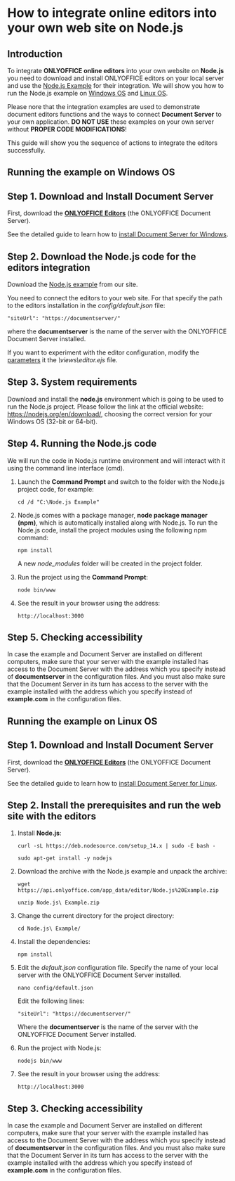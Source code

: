 # How to integrate online editors into your own web site on Node.js

## Introduction

To integrate **ONLYOFFICE online editors** into your own website on **Node.js** you need to download and install ONLYOFFICE editors on your local server and use the [Node.js Example](https://api.onlyoffice.com/editors/demopreview) for their integration. We will show you how to run the Node.js example on [Windows OS](#running-the-example-on-windows-os) and [Linux OS](#running-the-example-on-linux-os).

Please nore that the integration examples are used to demonstrate document editors functions and the ways to connect **Document Server** to your own application. **DO NOT USE** these examples on your own server without **PROPER CODE MODIFICATIONS**!

This guide will show you the sequence of actions to integrate the editors successfully.

## Running the example on Windows OS

## Step 1. Download and Install Document Server

First, download the [**ONLYOFFICE Editors**](https://api.onlyoffice.com/editors/demopreview) (the ONLYOFFICE Document Server).

See the detailed guide to learn how to [install Document Server for Windows](https://helpcenter.onlyoffice.com/installation/docs-developer-install-windows.aspx?from=api_nodejs_example).

## Step 2. Download the Node.js code for the editors integration

Download the [Node.js example](https://api.onlyoffice.com/editors/demopreview) from our site.

You need to connect the editors to your web site. For that specify the path to the editors installation in the *config/default.json* file:

```
"siteUrl": "https://documentserver/"
```

where the **documentserver** is the name of the server with the ONLYOFFICE Document Server installed.

If you want to experiment with the editor configuration, modify the [parameters](https://api.onlyoffice.com/editors/advanced) it the *\views\editor.ejs* file.

## Step 3. System requirements

Download and install the **node.js** environment which is going to be used to run the Node.js project. Please follow the link at the official website: https://nodejs.org/en/download/, choosing the correct version for your Windows OS (32-bit or 64-bit).

## Step 4. Running the Node.js code

We will run the code in Node.js runtime environment and will interact with it using the command line interface (cmd).

1. Launch the **Command Prompt** and switch to the folder with the Node.js project code, for example:

    ```
    cd /d "C:\Node.js Example"
    ```

2. Node.js comes with a package manager, **node package manager (npm)**, which is automatically installed along with Node.js. To run the Node.js code, install the project modules using the following npm command:

    ```
    npm install
    ```

	A new *node_modules* folder will be created in the project folder.

3. Run the project using the **Command Prompt**:

    ```
    node bin/www
    ```

4. See the result in your browser using the address:

    ```
    http://localhost:3000
    ```

## Step 5. Checking accessibility

In case the example and Document Server are installed on different computers, make sure that your server with the example installed has access to the Document Server with the address which you specify instead of **documentserver** in the configuration files. And you must also make sure that the Document Server in its turn has access to the server with the example installed with the address which you specify instead of **example.com** in the configuration files.

## Running the example on Linux OS

## Step 1. Download and Install Document Server

First, download the [**ONLYOFFICE Editors**](https://api.onlyoffice.com/editors/demopreview) (the ONLYOFFICE Document Server).

See the detailed guide to learn how to [install Document Server for Linux](https://helpcenter.onlyoffice.com/installation/docs-developer-install-ubuntu.aspx?from=api_nodejs_example).

## Step 2. Install the prerequisites and run the web site with the editors

1. Install **Node.js**:

    ```
    curl -sL https://deb.nodesource.com/setup_14.x | sudo -E bash -
    ```

    ```
    sudo apt-get install -y nodejs
    ```

2. Download the archive with the Node.js example and unpack the archive:

    ```
    wget https://api.onlyoffice.com/app_data/editor/Node.js%20Example.zip
    ```

    ```
    unzip Node.js\ Example.zip
    ```

3. Change the current directory for the project directory:

    ```
    cd Node.js\ Example/
    ```

4. Install the dependencies:

    ```
    npm install
    ```

5. Edit the *default.json* configuration file. Specify the name of your local server with the ONLYOFFICE Document Server installed.

    ```
    nano config/default.json
    ```

	Edit the following lines:

    ```
    "siteUrl": "https://documentserver/"
    ```

	Where the **documentserver** is the name of the server with the ONLYOFFICE Document Server installed.

6. Run the project with Node.js:

    ```
    nodejs bin/www
    ```

7. See the result in your browser using the address:

    ```
    http://localhost:3000
    ```

## Step 3. Checking accessibility

In case the example and Document Server are installed on different computers, make sure that your server with the example installed has access to the Document Server with the address which you specify instead of **documentserver** in the configuration files. And you must also make sure that the Document Server in its turn has access to the server with the example installed with the address which you specify instead of **example.com** in the configuration files.